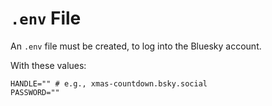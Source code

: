 # `.env` File

An `.env` file must be created, to log into the Bluesky account.

With these values:

```env
HANDLE="" # e.g., xmas-countdown.bsky.social
PASSWORD=""
```